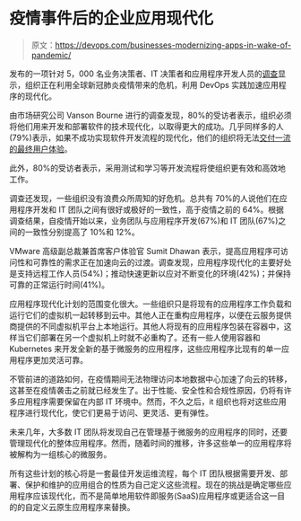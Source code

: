 # 疫情事件后的企业应用现代化

> 原文：<https://devops.com/businesses-modernizing-apps-in-wake-of-pandemic/>

发布的一项针对 5，000 名业务决策者、IT 决策者和应用程序开发人员的[调查](https://www.vmware.com/company/news/releases/vmw-newsfeed.Modern-Applications-Are-Helping-Organizations-Succeed-During-Pandemic-VMware-Research-Reveals.cad56add-ff86-4da7-992f-79c34182414c.html)显示，组织正在利用全球新冠肺炎疫情带来的危机，利用 DevOps 实践加速应用程序的现代化。

由市场研究公司 Vanson Bourne 进行的调查发现，80%的受访者表示，组织必须将他们用来开发和部署软件的技术现代化，以取得更大的成功。几乎同样多的人(79%)表示，如果不成功实现软件开发流程的现代化，他们的组织将无法[交付一流的最终用户体验](https://devops.com/report-finds-faster-devops-adoption-in-retail/)。

此外，80%的受访者表示，采用测试和学习等开发流程将使组织更有效和高效地工作。

调查还发现，一些组织没有浪费众所周知的好危机。总共有 70%的人说他们在应用程序开发和 IT 团队之间有很好或极好的一致性，高于疫情之前的 64%。根据调查结果，自疫情开始以来，业务团队与应用程序开发(67%)和 IT 团队(67%)之间的一致性分别提高了 10%和 12%。

VMware 高级副总裁兼首席客户体验官 Sumit Dhawan 表示，提高应用程序可访问性和可靠性的需求正在加速向云的过渡。调查发现，应用程序现代化的主要好处是支持远程工作人员(54%)；推动快速更新以应对不断变化的环境(42%)；并保持可靠的正常运行时间(41%)。

应用程序现代化计划的范围变化很大。一些组织只是将现有的应用程序工作负载和运行它们的虚拟机一起转移到云中。其他人正在重构应用程序，以便在云服务提供商提供的不同虚拟机平台上本地运行。其他人将现有的应用程序包装在容器中，这样当它们部署在另一个虚拟机上时就不必重构了。还有一些人使用容器和 Kubernetes 来开发全新的基于微服务的应用程序，这些应用程序比现有的单一应用程序更加灵活可靠。

不管前进的道路如何，在疫情期间无法物理访问本地数据中心加速了向云的转移，这甚至在疫情袭击之前就已经发生了。出于性能、安全性和合规性原因，仍将有许多应用程序需要保留在内部 IT 环境中。然而，不久之后，it 组织也将对这些应用程序进行现代化，使它们更易于访问、更灵活、更有弹性。

未来几年，大多数 IT 团队将发现自己在管理基于微服务的应用程序的同时，还要管理现代化的整体应用程序。然而，随着时间的推移，许多这些单一的应用程序将被解构为一组核心的微服务。

所有这些计划的核心将是一套最佳开发运维流程，每个 IT 团队根据需要开发、部署、保护和维护的应用组合的性质为自己定义这些流程。现在的挑战是确定哪些应用程序应该现代化，而不是简单地用软件即服务(SaaS)应用程序或更适合这一目的的自定义云原生应用程序来替换。